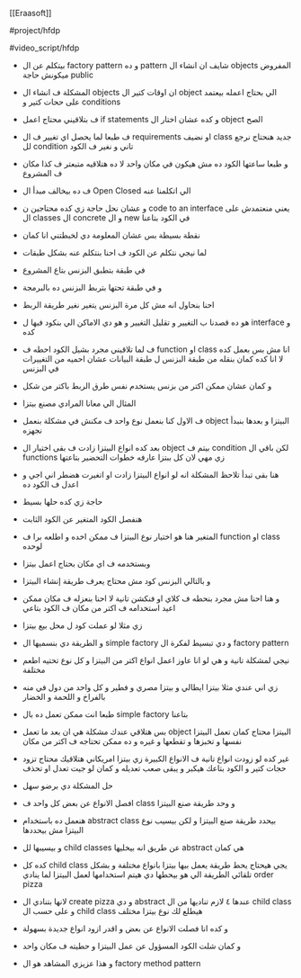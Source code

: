 [[Eraasoft]]

#project/hfdp

#video_script/hfdp

- بيتكلم عن ال factory pattern و ده pattern شايف ان انشاء ال objects المفروض ميكونش حاجة public
- المشكلة ف انشاء ال objects ان اوقات كتير ال object الي بحتاج اعمله بيعتمد على ححات كتير و conditions
- ف بتلاقيني محتاج اعمل if statements و كده عشان اختار ال object الصح
- ف طبعا لما يحصل اي تغيير ف ال requirements او نضيف class جديد هنحتاج نرجع لل condition تاني و نغير ف الكود
- و طبعا ساعتها الكود ده مش هيكون في مكان واحد لا ده هتلاقيه متبعتر ف كذا مكان ف المشروع
- ف ده بيخالف مبدأ ال Open Closed الي اتكلمنا عنه
- و عشان نحل حاجة زي كده محتاجين ن code to an interface يعني منعتمدش على ال classes ال concrete و ال new في الكود بتاعنا

- نقطة بسيطة بس عشان المعلومة دي لخبطتني انا كمان
- لما نيجي نتكلم عن الكود ف احنا بنتكلم عنه بشكل طبقات
- في طبقة بتطبق البزنس بتاع المشروع
- و في طبقة تحتها بتربط البزنس ده بالبرمجة
- احنا بنحاول انه مش كل مرة البزنس يتغير نغير طريقة الربط
- هو ده قصدنا ب التغيير و تقليل التغيير و هو دي الاماكن الي بنكود فيها ل interface و كده
- ف لما تلاقيني مجرد بشيل الكود احطه ف function او class انا مش بس بعمل كده لا انا كده كمان بنقله من طبقة البزنس ل طبقة البيانات عشان احميه من التغييرات في البزنس
- و كمان عشان ممكن اكتر من بزنس يستخدم نفس طرق الربط باكتر من شكل

- المثال الي معانا المرادي مصنع بيتزا
- ف الاول كنا بنعمل نوع واحد ف مكنش في مشكلة بنعمل object البيتزا و بعدها بنبدأ نجهزه
- بعد كده انواع البيتزا زادت ف بقى اختيار ال object بيتم ف condition لكن باقي ال functions زي مهي لان كل ببتزا عارفه خطوات التحضير بتاعتها 
- هنا بقى تبدأ تلاحظ المشكلة انه لو انواع البيتزا زادت او اتغيرت هضطر اني اجي و اعدل ف الكود ده

- حاجة زي كده حلها بسيط
- هنفصل الكود المتغير عن الكود الثابت
- المتغير هنا هو اختيار نوع البيتزا ف ممكن اخده و اطلعه برا ف function او class لوحده
- وبستخدمه ف اي مكان بحتاج اعمل بيتزا
- و بالتالي البزنس كود مش محتاج يعرف طريقة إنشاء البيتزا
- و هنا احنا مش مجرد بنحطه ف كلاي او فنكشن تانية لا احنا بنعزله ف مكان ممكن اعيد استخدامه ف اكتر من مكان ف الكود بتاعي
- زي مثلا لو عملت كود ل محل بيع بيتزا
- و الطريقة دي بنسميها ال simple factory و دي تبسيط لفكرة ال factory pattern 

- نيجي لمشكلة تانية و هي لو انا عاوز اعمل انواع اكتر من البيتزا و كل نوع تحتيه اطعم مختلفة 
- زي اني عندي مثلا بيتزا ايطالي و بيتزا مصري و فطير و كل واحد من دول في منه بالفراخ و اللحمة و الخضار
- طبعا انت ممكن تعمل ده بال simple factory بتاعنا
- بس هتلاقي عندك مشكلة هي ان بعد ما تعمل object البيتزا محتاج كمان تعمل البيتزا نفسها و تخبزها و تقطعها و غيره و ده ممكن تحتاجه ف اكتر من مكان
- غير كده لو زودت انواع تانية ف الانواع الكبيرة زي بيتزا امريكاني هتلاقيك محتاج تزود حجات كتير و الكود بتاعك هيكبر و يبقى صعب تعديله و كمان لو جيت تعدل او تحذف

- حل المشكلة دي برضو سهل 
- افصل الانواع عن بعض كل واحد ف class و وحد طريقة صنع البيتزا
- هنعمل ده باستخدام abstract class بيحدد طريقة صنع البيتزا و لكن بيسيب نوع البيتزا مش بيحددها 
- و بيسيبها لل child classes عن طريق انه بيخليها abstract هي كمان
- كده كل child class يجي هيحتاج يحط طريقة يعمل بيها بيتزا بانواع مختلفة و بشكل تلقائي الطريقة الي هو بيحطها دي هيتم استخدامها لعمل البيتزا لما ينادي order pizza
- لانها بتنادي ال create pizza و دي abstract عندها ٤ لازم تناديها من ال child class و على حسب ال child class هيطلع لك نوع بيتزا مختلف
- و كده انا فصلت الانواع عن بعض و اقدر ازود انواع جديدة بسهولة
- و كمان شلت الكود المسؤول عن عمل البيتزا و حطيته ف مكان واحد
- و هذا عزيزي المشاهد هو ال factory method pattern 